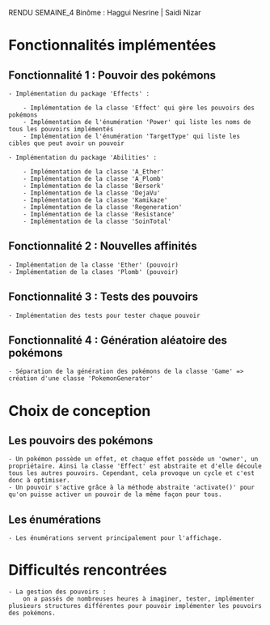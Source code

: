 RENDU SEMAINE_4
Binôme : Haggui Nesrine | Saidi Nizar

# Fonctionnalités implémentées

## Fonctionnalité 1 : Pouvoir des pokémons

    - Implémentation du package 'Effects' :

        - Implémentation de la classe 'Effect' qui gère les pouvoirs des pokémons
        - Implémentation de l'énumération 'Power' qui liste les noms de tous les pouvoirs implémentés
        - Implémentation de l'énumération 'TargetType' qui liste les cibles que peut avoir un pouvoir

    - Implémentation du package 'Abilities' :

        - Implémentation de la classe 'A_Ether'
        - Implémentation de la classe 'A_Plomb'
        - Implémentation de la classe 'Berserk'
        - Implémentation de la classe 'DejaVu'
        - Implémentation de la classe 'Kamikaze'
        - Implémentation de la classe 'Regeneration'
        - Implémentation de la classe 'Resistance'
        - Implémentation de la classe 'SoinTotal'

## Fonctionnalité 2 : Nouvelles affinités

    - Implémentation de la classe 'Ether' (pouvoir)
    - Implémentation de la clases 'Plomb' (pouvoir)

## Fonctionnalité 3 : Tests des pouvoirs

    - Implémentation des tests pour tester chaque pouvoir

## Fonctionnalité 4 : Génération aléatoire des pokémons

    - Séparation de la génération des pokémons de la classe 'Game' => création d'une classe 'PokemonGenerator'

# Choix de conception

## Les pouvoirs des pokémons

    - Un pokémon possède un effet, et chaque effet possède un 'owner', un propriétaire. Ainsi la classe 'Effect' est abstraite et d'elle découle tous les autres pouvoirs. Cependant, cela provoque un cycle et c'est donc à optimiser.
    - Un pouvoir s'active grâce à la méthode abstraite 'activate()' pour qu'on puisse activer un pouvoir de la même façon pour tous.

## Les énumérations

    - Les énumérations servent principalement pour l'affichage.

# Difficultés rencontrées

    - La gestion des pouvoirs : 
        on a passés de nombreuses heures à imaginer, tester, implémenter plusieurs structures différentes pour pouvoir implémenter les pouvoirs des pokémons.
